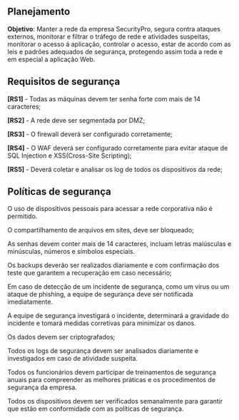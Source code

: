 <h2>Planejamento</h2>

**Objetivo**: 
Manter a rede da empresa SecurityPro, segura contra ataques externos, monitorar e filtrar o tráfego de rede e atividades suspeitas, monitorar o acesso á aplicação, controlar o acesso, estar de acordo com as leis e padrões adequados de segurança, protegendo assim toda a rede e em especial a aplicação Web. 

<h2>Requisitos de segurança</h2>

**[RS1]** - Todas as máquinas devem ter senha forte com mais de 14 caracteres; 

**[RS2]** - A rede deve ser segmentada por DMZ; 

**[RS3]** - O firewall deverá ser configurado corretamente; 

**[RS4]** - O WAF deverá ser configurado corretamente para evitar ataque de SQL Injection e XSS(Cross-Site Scripting); 

**[RS5]** - Deverá coletar e analisar os log de todos os dispositivos da rede; 

<h2>Políticas de segurança</h2>

O uso de dispositivos pessoais para acessar a rede corporativa não é permitido. 

O compartilhamento de arquivos em sites, deve ser bloqueado; 

As senhas devem conter mais de 14 caracteres, incluam letras maiúsculas e minúsculas, números e símbolos especiais.

Os backups deverão ser realizados diariamente e com confirmação dos teste que garantem a recuperação em caso necessário; 

 Em caso de detecção de um incidente de segurança, como um vírus ou um ataque de phishing, a equipe de segurança deve ser notificada imediatamente.

A equipe de segurança investigará o incidente, determinará a gravidade do incidente e tomará medidas corretivas para minimizar os danos.

Os dados devem ser criptografados; 

Todos os logs de segurança devem ser analisados diariamente e investigados em caso de atividade suspeita.

Todos os funcionários devem participar de treinamentos de segurança anuais para compreender as melhores práticas e os procedimentos de segurança da empresa.

Todos os dispositivos devem ser verificados semanalmente para garantir que estão em conformidade com as políticas de segurança.
